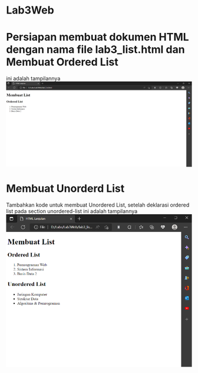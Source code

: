 # Lab3Web
# Persiapan membuat dokumen HTML dengan nama file lab3_list.html dan Membuat Ordered List
ini adalah tampilannya
![Gambar 1](ss/ss1.png)

# Membuat Unorderd List
Tambahkan kode untuk membuat Unordered List, setelah deklarasi ordered list pada section unordered-list
ini adalah tampilannya
![Gambar 2](ss/ss2.png)
